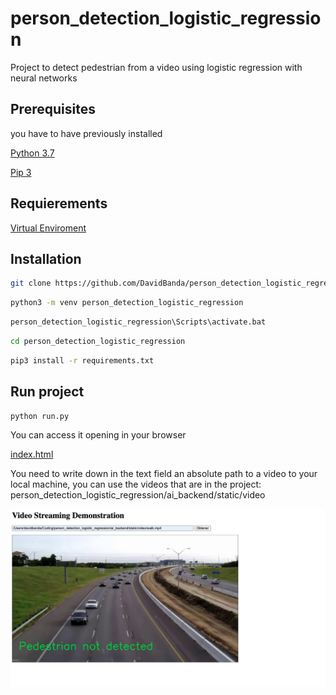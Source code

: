 # person_detection_logistic_regression

Project to detect pedestrian from a video using logistic regression with neural networks

## Prerequisites

you have to have previously installed

[Python 3.7](www.python.org)

[Pip 3](https://pip.pypa.io/en/stable/installing/)

## Requierements

[Virtual Enviroment](https://docs.python.org/3/tutorial/venv.html)

## Installation

```bash
git clone https://github.com/DavidBanda/person_detection_logistic_regression
```

```bash
python3 -m venv person_detection_logistic_regression
```

```bash
person_detection_logistic_regression\Scripts\activate.bat
```

```bash
cd person_detection_logistic_regression
```

```bash
pip3 install -r requirements.txt
```

## Run project

```bash
python run.py
```

You can access it opening in your browser

[index.html](https://github.com/DavidBanda/person_detection_logistic_regression/blob/main/index.html)

You need to write down in the text field an absolute path to a video to your local machine, you can use the videos that are in the project: person_detection_logistic_regression/ai_backend/static/video

![alt text](https://github.com/DavidBanda/person_detection_logistic_regression/blob/main/prevs/path.png)
